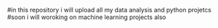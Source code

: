 #in this repository i will upload all my data analysis and python projetcs 
#soon i will woroking on machine learning projects also 
